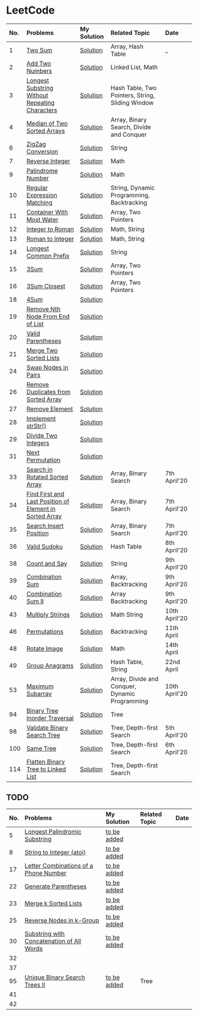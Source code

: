# LeetCode

No. | Problems | My Solution | Related Topic | Date
:-- | :-- |:-- |:-- |:--
1   | [Two Sum](https://leetcode.com/problems/two-sum) | [Solution](https://github.com/SumanSudhir/LeetCode/blob/master/0001.TwoSum/main.cpp)  | Array, Hash Table  | _
2   | [Add Two Numbers](https://leetcode.com/problems/add-two-numbers/)  | [Solution]()  | Linked List, Math   |
3   | [Longest Substring Without Repeating Characters](https://leetcode.com/problems/longest-substring-without-repeating-characters)  | [Solution]()  | Hash Table, Two Pointers, String, Sliding Window |
4   | [Median of Two Sorted Arrays](https://leetcode.com/problems/median-of-two-sorted-arrays)  | [Solution]() | Array, Binary Search, Divide and Conquer |
6   | [ZigZag Conversion](https://leetcode.com/problems/zigzag-conversion)  | [Solution]()  | String |
7   | [Reverse Integer](https://leetcode.com/problems/reverse-integer)  | [Solution]()  | Math |
9   | [Palindrome Number](https://leetcode.com/problems/palindrome-number)  | [Solution]()  | Math   |
10  | [Regular Expression Matching](https://leetcode.com/problems/regular-expression-matching)  | [Solution]()  | String, Dynamic Programming, Backtracking   |
11  | [Container With Most Water](https://leetcode.com/problems/container-with-most-water)  | [Solution]()  | Array, Two Pointers   |
12  | [Integer to Roman](https://leetcode.com/problems/integer-to-roman)  | [Solution]()  | Math, String   |
13  | [Roman to Integer](https://leetcode.com/problems/roman-to-integer)  | [Solution]()  | Math, String   |
14  | [Longest Common Prefix](https://leetcode.com/problems/longest-common-prefix)  | [Solution]()  | String   |
15  | [3Sum](https://leetcode.com/problems/3sum)  | [Solution]()  | Array, Two Pointers |
16  | [3Sum Closest](https://leetcode.com/problems/3sum-closest)  | [Solution]()  | Array, Two Pointers   |
18  | [4Sum](https://leetcode.com/problems/4sum)  | [Solution]()  |    |
19  | [Remove Nth Node From End of List](https://leetcode.com/problems/remove-nth-node-from-end-of-list)  | [Solution]()  |    |
20  | [Valid Parentheses](https://leetcode.com/problems/valid-parentheses)  | [Solution]()  |    |
21  | [Merge Two Sorted Lists](https://leetcode.com/problems/merge-two-sorted-lists)  | [Solution]()  |    |
24  | [Swap Nodes in Pairs](https://leetcode.com/problems/swap-nodes-in-pairs)  | [Solution]()  |    |
26  | [Remove Duplicates from Sorted Array](https://leetcode.com/problems/remove-duplicates-from-sorted-array)  | [Solution]()  |    |
27  | [Remove Element](https://leetcode.com/problems/remove-element)  | [Solution]()  |    |
28  | [Implement strStr()](https://leetcode.com/problems/implement-strstr)  | [Solution]()  |    |
29  | [Divide Two Integers](https://leetcode.com/problems/divide-two-integers)  | [Solution]()  |    |
31  | [Next Permutation](https://leetcode.com/problems/next-permutation)  | [Solution]()  |    |
33  | [Search in Rotated Sorted Array](https://leetcode.com/problems/search-in-rotated-sorted-array/) | [Solution](https://github.com/SumanSudhir/LeetCode/tree/master/0033.SearchinRotatedSortedArray) | Array, Binary Search | 7th April'20
34  | [Find First and Last Position of Element in Sorted Array](https://leetcode.com/problems/find-first-and-last-position-of-element-in-sorted-array/) | [Solution](https://github.com/SumanSudhir/LeetCode/tree/master/0034.FindFirstandLastPositionofElementinSortedArray)   | Array, Binary Search | 7th April'20
35  | [Search Insert Position](https://leetcode.com/problems/search-insert-position/)   | [Solution](https://github.com/SumanSudhir/LeetCode/tree/master/0035.SearchInsertPosition) | Array, Binary Search | 7th April'20
36  | [Valid Sudoku](https://leetcode.com/problems/valid-sudoku/) | [Solution](https://github.com/SumanSudhir/LeetCode/tree/master/0036.ValidSudoku) | Hash Table | 8th April'20
38  | [Count and Say](https://leetcode.com/problems/count-and-say/) | [Solution](https://github.com/SumanSudhir/LeetCode/tree/master/0038.CountandSay) | String | 9th April'20
39  | [Combination Sum](https://leetcode.com/problems/combination-sum/) | [Solution](https://github.com/SumanSudhir/LeetCode/tree/master/0039.CombinationSum) | Array, Backtracking | 9th April'20
40  | [Combination Sum II](https://leetcode.com/problems/combination-sum-ii/) | [Solution](https://github.com/SumanSudhir/LeetCode/tree/master/0040.CombinationSumII) | Array Backtracking | 9th April'20
43  | [Multiply Strings](https://leetcode.com/problems/multiply-strings/)  | [Solution](https://github.com/SumanSudhir/LeetCode/tree/master/0043.MultiplyStrings)  | Math String  | 10th April'20
46  | [Permutations](https://leetcode.com/problems/permutations/) | [Solution](https://github.com/SumanSudhir/LeetCode/tree/master/0046.Permutations) | Backtracking | 11th April
48  | [Rotate Image](https://leetcode.com/problems/rotate-image/) | [Solution](https://github.com/SumanSudhir/LeetCode/tree/master/0048.RotateImage) | Math | 14th April
49  | [Group Anagrams](https://leetcode.com/problems/group-anagrams/) | [Solution](https://github.com/SumanSudhir/LeetCode/tree/master/0049.GroupAnagrams) | Hash Table, String | 22nd April
53  | [Maximum Subarray](https://leetcode.com/problems/maximum-subarray/) | [Solution](https://github.com/SumanSudhir/LeetCode/tree/master/0053.MaximumSubarray) | Array, Divide and Conquer, Dynamic Programming | 10th April'20
94  | [Binary Tree Inorder Traversal](https://leetcode.com/problems/binary-tree-inorder-traversal) | [Solution](https://github.com/SumanSudhir/LeetCode/tree/master/0094.BinaryTreeInorderTraversal)    | Tree  |
98  | [Validate Binary Search Tree](https://leetcode.com/problems/validate-binary-search-tree) | [Solution](https://github.com/SumanSudhir/LeetCode/tree/master/0098.ValidateBinarySearchTree) | Tree, Depth-first Search| 5th April'20
100 | [Same Tree](https://leetcode.com/problems/same-tree/) | [Solution](https://github.com/SumanSudhir/LeetCode/tree/master/0100.SameTree) | Tree, Depth-first Search | 6th April'20
114 | [Flatten Binary Tree to Linked List](https://leetcode.com/problems/flatten-binary-tree-to-linked-list) | [Solution](https://github.com/SumanSudhir/LeetCode/tree/master/0114.FlattenBinaryTreetoLinkedList)   | Tree, Depth-first Search  |


## TODO
No. | Problems | My Solution | Related Topic | Date
:-- | :-- |:-- |:-- |:--
5   | [Longest Palindromic Substring](https://leetcode.com/problems/longest-palindromic-substring)  | [to be added]()  |    |
8   | [String to Integer (atoi)](https://leetcode.com/problems/string-to-integer-atoi)  | [to be added]()  |    |
17  | [Letter Combinations of a Phone Number](https://leetcode.com/problems/letter-combinations-of-a-phone-number)  | [to be added]()  |    |
22  | [Generate Parentheses](https://leetcode.com/problems/generate-parentheses)  | [to be added]()  |    |
23  | [Merge k Sorted Lists](https://leetcode.com/problems/merge-k-sorted-lists)  | [to be added]()  |    |
25  | [Reverse Nodes in k-Group](https://leetcode.com/problems/reverse-nodes-in-k-group)  | [to be added]()  |    |
30  | [Substring with Concatenation of All Words](https://leetcode.com/problems/substring-with-concatenation-of-all-words)  | [to be added]()  |    |
32  | []() | []() | |
37  | []() | []() | |
95  | [Unique Binary Search Trees II](https://leetcode.com/problems/unique-binary-search-trees-ii) | [to be added]()    | Tree  |
41  |   |   |   |
42  |   |   |   |
